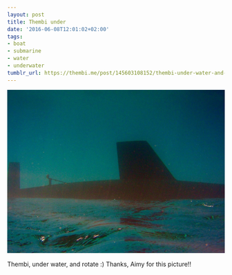 ```yaml
---
layout: post
title: Thembi under
date: '2016-06-08T12:01:02+02:00'
tags:
- boat
- submarine
- water
- underwater
tumblr_url: https://thembi.me/post/145603108152/thembi-under-water-and-rotate-thanks-aimy
---
```

 ![](/files/tumblr_o8crqrvs3J1tq106bo1_1280.jpg)  

Thembi, under water, and rotate :) Thanks, Aimy for this picture!!

